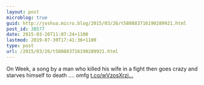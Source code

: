 ```yaml
---
layout: post
microblog: true
guid: http://joshua.micro.blog/2015/03/26/t580883716190289921.html
post_id: 38577
date: 2015-03-26T11:07:24+1100
lastmod: 2019-07-30T17:41:36+1100
type: post
url: /2015/03/26/t580883716190289921.html
---
```

On Week, a song by a man who killed his wife in a fight then goes crazy and starves himself to death .... omfg [t.co/wVzosXrzj...](http://t.co/wVzosXrzjg)

